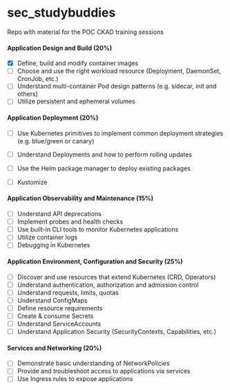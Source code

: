 # sec_studybuddies
Repo with material for the POC CKAD training sessions 

#### Application Design and Build (20%)
- [x] Define, build and modify container images
- [ ] Choose and use the right workload resource (Deployment, DaemonSet, CronJob, etc.)
- [ ] Understand multi-container Pod design patterns (e.g. sidecar, init and others)
- [ ] Utilize persistent and ephemeral volumes

#### Application Deployment (20%)
- [ ] Use Kubernetes primitives to implement common deployment strategies (e.g. blue/green or canary)
- [ ] Understand Deployments and how to perform rolling updates
- [ ] Use the Helm package manager to deploy existing packages
- [ ] Kustomize


#### Application Observability and Maintenance (15%)
- [ ] Understand API deprecations
- [ ] Implement probes and health checks
- [ ] Use built-in CLI tools to monitor Kubernetes applications
- [ ] Utilize container logs
- [ ] Debugging in Kubernetes

#### Application Environment, Configuration and Security (25%)
- [ ] Discover and use resources that extend Kubernetes (CRD, Operators)
- [ ] Understand authentication, authorization and admission control
- [ ] Understand requests, limits, quotas
- [ ] Understand ConfigMaps
- [ ] Define resource requirements
- [ ] Create & consume Secrets
- [ ] Understand ServiceAccounts
- [ ] Understand Application Security (SecurityContexts, Capabilities, etc.)

#### Services and Networking (20%)
- [ ] Demonstrate basic understanding of NetworkPolicies
- [ ] Provide and troubleshoot access to applications via services
- [ ] Use Ingress rules to expose applications
